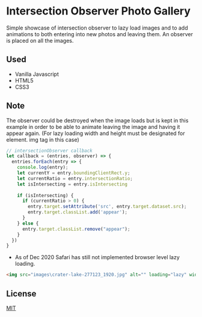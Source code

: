 # Intersection Observer Photo Gallery

Simple showcase of intersection observer to lazy load images and to add animations to both entering into new photos and leaving them. An observer is placed on all the images. 

## Used

* Vanilla Javascript
* HTML5
* CSS3

## Note

The observer could be destroyed when the image loads but is kept in this example in order to be able to animate leaving the image and having it appear again. (For lazy loading width and height must be designated for element. img tag in this case)

```javascript
// intersectionObserver callback
let callback = (entries, observer) => {
  entries.forEach(entry => {
    console.log(entry);
    let currentY = entry.boundingClientRect.y;
    let currentRatio = entry.intersectionRatio;
    let isIntersecting = entry.isIntersecting
    
    if (isIntersecting) {
      if (currentRatio > 0) {
        entry.target.setAttribute('src', entry.target.dataset.src);
        entry.target.classList.add('appear');
      }
    } else {
      entry.target.classList.remove("appear");
    }    
  })
}
```

* As of Dec 2020 Safari has still not implemented browser level lazy loading.
```html
<img src="images\crater-lake-277123_1920.jpg" alt="" loading="lazy" width="1920" height="1080" >
```

## License
[MIT](https://choosealicense.com/licenses/mit/)
